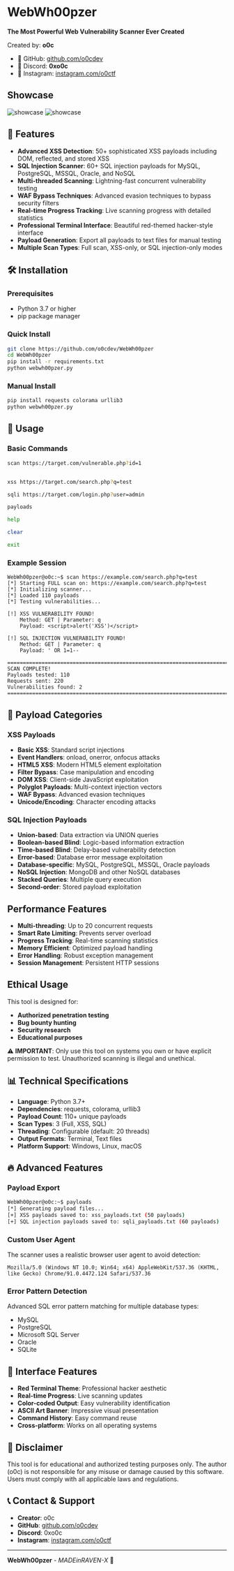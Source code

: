 # WebWh00pzer 


**The Most Powerful Web Vulnerability Scanner Ever Created**

Created by: **o0c**
- 🐙 GitHub: [github.com/o0cdev](https://github.com/o0cdev)
- 💬 Discord: **0xo0c**
- 📸 Instagram: [instagram.com/o0ctf](https://instagram.com/o0ctf)
## Showcase 

![showcase](https://raw.githubusercontent.com/o0cdev/WebWh00pzer/refs/heads/main/edit1.png)
![showcase](https://raw.githubusercontent.com/o0cdev/WebWh00pzer/refs/heads/main/edi4.png)


## 🚀 Features

- **Advanced XSS Detection**: 50+ sophisticated XSS payloads including DOM, reflected, and stored XSS
- **SQL Injection Scanner**: 60+ SQL injection payloads for MySQL, PostgreSQL, MSSQL, Oracle, and NoSQL
- **Multi-threaded Scanning**: Lightning-fast concurrent vulnerability testing
- **WAF Bypass Techniques**: Advanced evasion techniques to bypass security filters
- **Real-time Progress Tracking**: Live scanning progress with detailed statistics
- **Professional Terminal Interface**: Beautiful red-themed hacker-style interface
- **Payload Generation**: Export all payloads to text files for manual testing
- **Multiple Scan Types**: Full scan, XSS-only, or SQL injection-only modes

## 🛠️ Installation

### Prerequisites
- Python 3.7 or higher
- pip package manager

### Quick Install
```bash
git clone https://github.com/o0cdev/WebWh00pzer
cd WebWh00pzer
pip install -r requirements.txt
python webwh00pzer.py
```

### Manual Install
```bash
pip install requests colorama urllib3
python webwh00pzer.py
```

## 📖 Usage

### Basic Commands
```bash
scan https://target.com/vulnerable.php?id=1


xss https://target.com/search.php?q=test

sqli https://target.com/login.php?user=admin

payloads

help

clear

exit
```

### Example Session
```
WebWh00pzer@o0c:~$ scan https://example.com/search.php?q=test
[*] Starting FULL scan on: https://example.com/search.php?q=test
[*] Initializing scanner...
[*] Loaded 110 payloads
[*] Testing vulnerabilities...

[!] XSS VULNERABILITY FOUND!
    Method: GET | Parameter: q
    Payload: <script>alert('XSS')</script>

[!] SQL INJECTION VULNERABILITY FOUND!
    Method: GET | Parameter: q
    Payload: ' OR 1=1--

================================================================================
SCAN COMPLETE!
Payloads tested: 110
Requests sent: 220
Vulnerabilities found: 2
================================================================================
```

## 🎯 Payload Categories

### XSS Payloads
- **Basic XSS**: Standard script injections
- **Event Handlers**: onload, onerror, onfocus attacks
- **HTML5 XSS**: Modern HTML5 element exploitation
- **Filter Bypass**: Case manipulation and encoding
- **DOM XSS**: Client-side JavaScript exploitation
- **Polyglot Payloads**: Multi-context injection vectors
- **WAF Bypass**: Advanced evasion techniques
- **Unicode/Encoding**: Character encoding attacks

### SQL Injection Payloads
- **Union-based**: Data extraction via UNION queries
- **Boolean-based Blind**: Logic-based information extraction
- **Time-based Blind**: Delay-based vulnerability detection
- **Error-based**: Database error message exploitation
- **Database-specific**: MySQL, PostgreSQL, MSSQL, Oracle payloads
- **NoSQL Injection**: MongoDB and other NoSQL databases
- **Stacked Queries**: Multiple query execution
- **Second-order**: Stored payload exploitation

##  Performance Features

- **Multi-threading**: Up to 20 concurrent requests
- **Smart Rate Limiting**: Prevents server overload
- **Progress Tracking**: Real-time scanning statistics
- **Memory Efficient**: Optimized payload handling
- **Error Handling**: Robust exception management
- **Session Management**: Persistent HTTP sessions

##  Ethical Usage

This tool is designed for:
- **Authorized penetration testing**
- **Bug bounty hunting**
- **Security research**
- **Educational purposes**

⚠️ **IMPORTANT**: Only use this tool on systems you own or have explicit permission to test. Unauthorized scanning is illegal and unethical.

## 📊 Technical Specifications

- **Language**: Python 3.7+
- **Dependencies**: requests, colorama, urllib3
- **Payload Count**: 110+ unique payloads
- **Scan Types**: 3 (Full, XSS, SQL)
- **Threading**: Configurable (default: 20 threads)
- **Output Formats**: Terminal, Text files
- **Platform Support**: Windows, Linux, macOS

## 🔥 Advanced Features

### Payload Export
```bash
WebWh00pzer@o0c:~$ payloads
[*] Generating payload files...
[+] XSS payloads saved to: xss_payloads.txt (50 payloads)
[+] SQL injection payloads saved to: sqli_payloads.txt (60 payloads)
```

### Custom User Agent
The scanner uses a realistic browser user agent to avoid detection:
```
Mozilla/5.0 (Windows NT 10.0; Win64; x64) AppleWebKit/537.36 (KHTML, like Gecko) Chrome/91.0.4472.124 Safari/537.36
```

### Error Pattern Detection
Advanced SQL error pattern matching for multiple database types:
- MySQL
- PostgreSQL  
- Microsoft SQL Server
- Oracle
- SQLite

## 🎨 Interface Features

- **Red Terminal Theme**: Professional hacker aesthetic
- **Real-time Progress**: Live scanning updates
- **Color-coded Output**: Easy vulnerability identification
- **ASCII Art Banner**: Impressive visual presentation
- **Command History**: Easy command reuse
- **Cross-platform**: Works on all operating systems

## 🚨 Disclaimer

This tool is for educational and authorized testing purposes only. The author (o0c) is not responsible for any misuse or damage caused by this software. Users must comply with all applicable laws and regulations.

## 📞 Contact & Support

- **Creator**: o0c
- **GitHub**: [github.com/o0cdev](https://github.com/o0cdev)
- **Discord**: 0xo0c
- **Instagram**: [instagram.com/o0ctf](https://instagram.com/o0ctf)

---

**WebWh00pzer** - *MADEinRAVEN-X* 🔴
